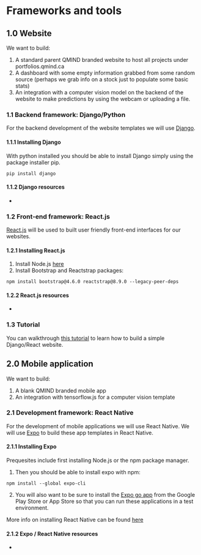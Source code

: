 # Frameworks and tools

## 1.0 Website
We want to build:
1. A standard parent QMIND branded website to host all projects under portfolios.qmind.ca
1. A dashboard with some empty information grabbed from some random source (perhaps we grab info on a stock just to populate some basic stats)
1. An integration with a computer vision model on the backend of the website to make predictions by using the webcam or uploading a file. 

### 1.1 Backend framework: Django/Python
For the backend development of the website templates we will use [Django](https://www.djangoproject.com/). 
#### 1.1.1 Installing Django
With python installed you should be able to install Django simply using the package installer pip.

```pip install django```

#### 1.1.2 Django resources
- 
### 1.2 Front-end framework: React.js
[React.js](https://reactjs.org/) will be used to built user friendly front-end interfaces for our websites. 
#### 1.2.1 Installing React.js
1. Install Node.js [here](https://nodejs.org/en/download/)
1. Install Bootstrap and Reactstrap packages:

```npm install bootstrap@4.6.0 reactstrap@8.9.0 --legacy-peer-deps```

#### 1.2.2 React.js resources
- 
### 1.3 Tutorial
You can walkthrough [this tutorial](https://www.digitalocean.com/community/tutorials/build-a-to-do-application-using-django-and-react) to learn how to build a simple Django/React website.
## 2.0 Mobile application
We want to build:
1. A blank QMIND branded mobile app
1. An integration with tensorflow.js for a computer vision template

### 2.1 Development framework: React Native
For the development of mobile applications we will use React Native. We will use [Expo](https://expo.dev/) to build these app templates in React Native.  

#### 2.1.1 Installing Expo
Prequesites include first installing Node.js or the npm package manager. 
1. Then you should be able to install expo with npm:

```npm install --global expo-cli```

2. You will also want to be sure to install the [Expo go app](https://expo.dev/client) from the Google Play Store or App Store so that you can run these applications in a test environment. 


More info on installing React Native can be found [here](https://docs.expo.dev/get-started/installation/)

#### 2.1.2 Expo / React Native resources
- 